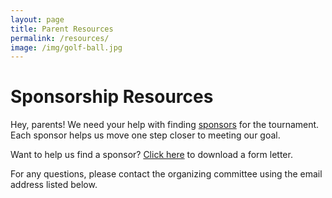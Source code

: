 ```yaml
---
layout: page
title: Parent Resources
permalink: /resources/
image: /img/golf-ball.jpg
---
```


# Sponsorship Resources

Hey, parents! We need your help with finding [sponsors](/sponsors) for the tournament. Each sponsor helps us move one step closer to meeting our goal.

Want to help us find a sponsor? [Click here](https://www.clubsandcrawfish.com/assets/CCSponsorLetter.pdf) to download a form letter.

For any questions, please contact the organizing committee using the email address listed below.